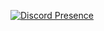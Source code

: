[![Discord Presence](https://lanyard-profile-readme.vercel.app/api/562654717214195725?theme=dark&bg=809ecf&animated=false&hideDiscrim=true&borderRadius=30px)](https://discord.com/users/562654717214195725)

